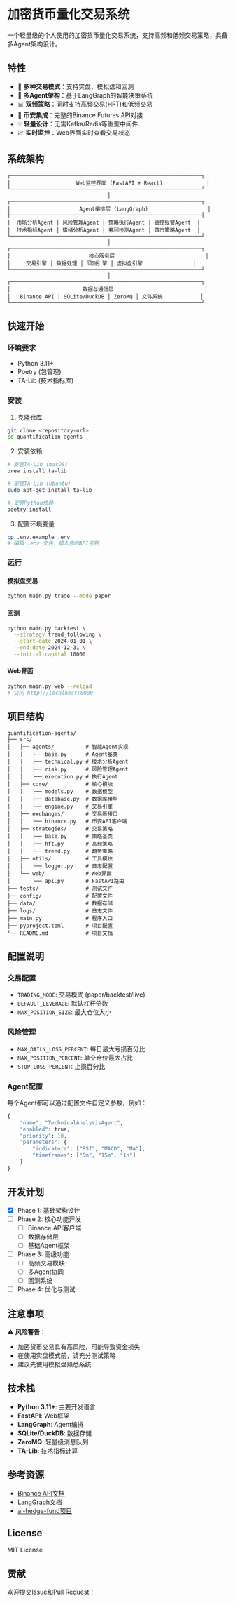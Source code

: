 # 加密货币量化交易系统

一个轻量级的个人使用的加密货币量化交易系统，支持高频和低频交易策略，具备多Agent架构设计。

## 特性

- 🚀 **多种交易模式**：支持实盘、模拟盘和回测
- 🤖 **多Agent架构**：基于LangGraph的智能决策系统
- 📊 **双频策略**：同时支持高频交易(HFT)和低频交易
- 🔄 **币安集成**：完整的Binance Futures API对接
- 💡 **轻量设计**：无需Kafka/Redis等重型中间件
- 📈 **实时监控**：Web界面实时查看交易状态

## 系统架构

```
┌─────────────────────────────────────────────────────────────┐
│                     Web监控界面 (FastAPI + React)              │
└─────────────────────────────────────────────────────────────┘
                                │
┌─────────────────────────────────────────────────────────────┐
│                      Agent编排层 (LangGraph)                   │
├─────────────────────────────────────────────────────────────┤
│  市场分析Agent │ 风险管理Agent │ 策略执行Agent │ 监控报警Agent  │
│  技术指标Agent │ 情绪分析Agent │ 套利检测Agent │ 做市策略Agent  │
└─────────────────────────────────────────────────────────────┘
                                │
┌─────────────────────────────────────────────────────────────┐
│                         核心服务层                             │
│     交易引擎 │ 数据处理 │ 回测引擎 │ 虚拟盘引擎                │
└─────────────────────────────────────────────────────────────┘
                                │
┌─────────────────────────────────────────────────────────────┐
│                       数据与通信层                             │
│   Binance API │ SQLite/DuckDB │ ZeroMQ │ 文件系统            │
└─────────────────────────────────────────────────────────────┘
```

## 快速开始

### 环境要求

- Python 3.11+
- Poetry (包管理)
- TA-Lib (技术指标库)

### 安装

1. 克隆仓库
```bash
git clone <repository-url>
cd quantification-agents
```

2. 安装依赖
```bash
# 安装TA-Lib (macOS)
brew install ta-lib

# 安装TA-Lib (Ubuntu)
sudo apt-get install ta-lib

# 安装Python依赖
poetry install
```

3. 配置环境变量
```bash
cp .env.example .env
# 编辑 .env 文件，填入你的API密钥
```

### 运行

#### 模拟盘交易
```bash
python main.py trade --mode paper
```

#### 回测
```bash
python main.py backtest \
  --strategy trend_following \
  --start-date 2024-01-01 \
  --end-date 2024-12-31 \
  --initial-capital 10000
```

#### Web界面
```bash
python main.py web --reload
# 访问 http://localhost:8000
```

## 项目结构

```
quantification-agents/
├── src/
│   ├── agents/          # 智能Agent实现
│   │   ├── base.py      # Agent基类
│   │   ├── technical.py # 技术分析Agent
│   │   ├── risk.py      # 风险管理Agent
│   │   └── execution.py # 执行Agent
│   ├── core/            # 核心模块
│   │   ├── models.py    # 数据模型
│   │   ├── database.py  # 数据库模型
│   │   └── engine.py    # 交易引擎
│   ├── exchanges/       # 交易所接口
│   │   └── binance.py   # 币安API客户端
│   ├── strategies/      # 交易策略
│   │   ├── base.py      # 策略基类
│   │   ├── hft.py       # 高频策略
│   │   └── trend.py     # 趋势策略
│   ├── utils/           # 工具模块
│   │   └── logger.py    # 日志配置
│   └── web/             # Web界面
│       └── api.py       # FastAPI路由
├── tests/               # 测试文件
├── config/              # 配置文件
├── data/                # 数据存储
├── logs/                # 日志文件
├── main.py              # 程序入口
├── pyproject.toml       # 项目配置
└── README.md            # 项目文档
```

## 配置说明

### 交易配置
- `TRADING_MODE`: 交易模式 (paper/backtest/live)
- `DEFAULT_LEVERAGE`: 默认杠杆倍数
- `MAX_POSITION_SIZE`: 最大仓位大小

### 风险管理
- `MAX_DAILY_LOSS_PERCENT`: 每日最大亏损百分比
- `MAX_POSITION_PERCENT`: 单个仓位最大占比
- `STOP_LOSS_PERCENT`: 止损百分比

### Agent配置
每个Agent都可以通过配置文件自定义参数，例如：
```python
{
    "name": "TechnicalAnalysisAgent",
    "enabled": true,
    "priority": 10,
    "parameters": {
        "indicators": ["RSI", "MACD", "MA"],
        "timeframes": ["5m", "15m", "1h"]
    }
}
```

## 开发计划

- [x] Phase 1: 基础架构设计
- [ ] Phase 2: 核心功能开发
  - [ ] Binance API客户端
  - [ ] 数据存储层
  - [ ] 基础Agent框架
- [ ] Phase 3: 高级功能
  - [ ] 高频交易模块
  - [ ] 多Agent协同
  - [ ] 回测系统
- [ ] Phase 4: 优化与测试

## 注意事项

⚠️ **风险警告**：
- 加密货币交易具有高风险，可能导致资金损失
- 在使用实盘模式前，请充分测试策略
- 建议先使用模拟盘熟悉系统

## 技术栈

- **Python 3.11+**: 主要开发语言
- **FastAPI**: Web框架
- **LangGraph**: Agent编排
- **SQLite/DuckDB**: 数据存储
- **ZeroMQ**: 轻量级消息队列
- **TA-Lib**: 技术指标计算

## 参考资源

- [Binance API文档](https://binance-docs.github.io/apidocs/)
- [LangGraph文档](https://python.langchain.com/docs/langgraph)
- [ai-hedge-fund项目](https://github.com/virattt/ai-hedge-fund)

## License

MIT License

## 贡献

欢迎提交Issue和Pull Request！